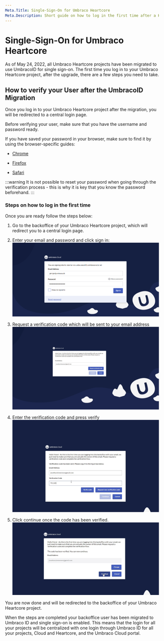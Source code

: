 ```yaml
---
Meta.Title: Single-Sign-On for Umbraco Heartcore
Meta.Description: Short guide on how to log in the first time after a Heartcore project has been migrated to UmbracoID
---
```


# Single-Sign-On for Umbraco Heartcore

As of May 24, 2022, all Umbraco Heartcore projects have been migrated to use UmbracoID for single sign-on. The first time you log in to your Umbraco Heartcore project, after the upgrade, there are a few steps you need to take.

## How to verify your User after the UmbracoID Migration

Once you log in to your Umbraco Heartcore project after the migration, you will be redirected to a central login page.

Before verifying your user, make sure that you have the username and password ready.

If you have saved your password in your browser, make sure to find it by using the browser-specific guides:

- [Chrome](https://support.google.com/chrome/answer/95606?hl=en&co=GENIE.Platform%3DDesktop)

- [Firefox](https://nordpass.com/blog/view-edit-delete-saved-passwords-firefox/)

- [Safari](https://support.apple.com/en-us/HT211145)

:::warning
It is not possible to reset your password when going through the verification process - this is why it is key that you know the password beforehand.
:::

### Steps on how to log in the first time

Once you are ready follow the steps below:

1. Go to the backoffice of your Umbraco Heartcore project, which will redirect you to a central login page.
2. Enter your email and password and click sign in:
![Login page](images/Login1.png)

3. Request a verification code which will be sent to your email address
![Login page](images/ssoHC1.png)

4. Enter the verification code and press verify
![Login page](images/ssoHC4.png)

5. Click continue once the code has been verified. 
![Login page](images/ssoHC6.png)

You are now done and will be redirected to the backoffice of your Umbraco Heartcore project.

When the steps are completed your backoffice user has been migrated to Umbraco ID and single sign-on is enabled. This means that the login for all your projects will be centralized with one login through Umbraco ID for all your projects, Cloud and Heartcore, and the Umbraco Cloud portal.
